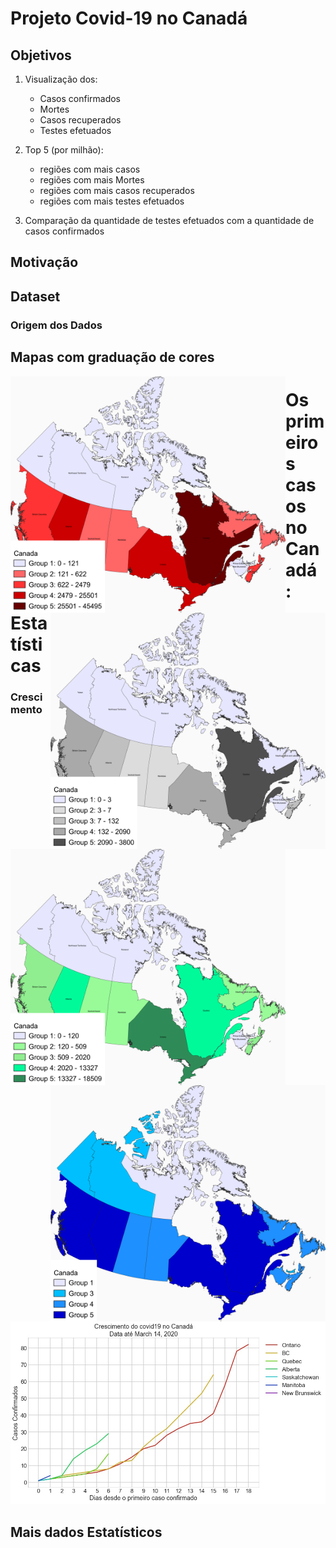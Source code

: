 # **Projeto Covid-19 no Canadá**

## Objetivos
1. Visualização dos:
   - Casos confirmados
   - Mortes
   - Casos recuperados
   - Testes efetuados

2. Top 5 (por milhão):
   - regiões com mais casos
   - regiões com mais Mortes
   - regiões com mais casos recuperados
   - regiões com mais testes efetuados

3. Comparação da quantidade de testes efetuados com a quantidade de casos confirmados

## **Motivação**

## **Dataset**

### **Origem dos Dados**


## **Mapas com graduação de cores**

<p><img src="fig/casosCanada.png" width="440" align="left"> <img src="fig/mortesCanada.png" width="440" align="right"> <p>

<p><img src="fig/recuperadosCanada.png" width="440" align="left" ><p> <p><img src="fig/testesCanada.png"  width="440" align="right" ><p>





# Os primeiros casos no Canadá : Estatísticas

### Crescimento
<p><img src="graf/crescimento200.jpg">


## Mais dados Estatísticos
